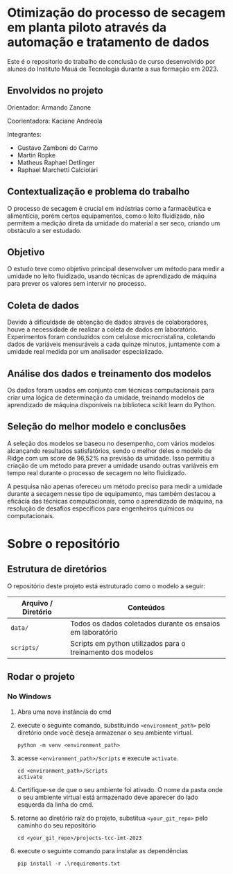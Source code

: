 # Otimização do processo de secagem em planta piloto através da automação e tratamento de dados
Este é o repositorio do trabalho de conclusão de curso desenvolvido por alunos do Instituto Mauá de Tecnologia durante a sua formação em 2023.

## Envolvidos no projeto
Orientador: Armando Zanone

Coorientadora: Kaciane Andreola

Integrantes:
- Gustavo Zamboni do Carmo
- Martin Ropke
- Matheus Raphael Detlinger
- Raphael Marchetti Calciolari

## Contextualização e problema do trabalho
O processo de secagem é crucial em indústrias como a farmacêutica e alimentícia, porém certos equipamentos, como o leito fluidizado, não permitem a medição direta da umidade do material a ser seco, criando um obstáculo a ser estudado.

## Objetivo
O estudo teve como objetivo principal desenvolver um método para medir a umidade no leito fluidizado, usando técnicas de aprendizado de máquina para prever os valores sem intervir no processo.

## Coleta de dados
Devido à dificuldade de obtenção de dados através de colaboradores, houve a necessidade de realizar a coleta de dados em laboratório. Experimentos foram conduzidos com celulose microcristalina, coletando dados de variáveis mensuráveis a cada quinze minutos, juntamente com a umidade real medida por um analisador especializado.

## Análise dos dados e treinamento dos modelos
Os dados foram usados em conjunto com técnicas computacionais para criar uma lógica de determinação da umidade, treinando modelos de aprendizado de máquina disponíveis na biblioteca scikit learn do Python.

## Seleção do melhor modelo e conclusões
A seleção dos modelos se baseou no desempenho, com vários modelos alcançando resultados satisfatórios, sendo o melhor deles o modelo de Ridge com um score de 96,52% na previsão da umidade. Isso permitiu a criação de um método para prever a umidade usando outras variáveis em tempo real durante o processo de secagem no leito fluidizado.

A pesquisa não apenas ofereceu um método preciso para medir a umidade durante a secagem nesse tipo de equipamento, mas também destacou a eficácia das técnicas computacionais, como o aprendizado de máquina, na resolução de desafios específicos para engenheiros químicos ou computacionais.

# Sobre o repositório

## Estrutura de diretórios

O repositório deste projeto está estruturado como o modelo a seguir:

| Arquivo / Diretório                    | Conteúdos                                              |
| -------------------------------------- | ------------------------------------------------------- |
| `data/`                              | Todos os dados coletados durante os ensaios em laboratório |
| `scripts/`                                | Scripts em python utilizados para o treinamento dos modelos |

## Rodar o projeto
### No Windows
1. Abra uma nova instância do cmd
2. execute o seguinte comando, substituindo `<environment_path>` pelo diretório onde você deseja armazenar o seu ambiente virtual.
    ```
    python -m venv <environment_path>
    ```
3. acesse `<environment_path>/Scripts` e execute `activate`. 
    ```
    cd <environment_path>/Scripts
    activate
    ```
4. Certifique-se de que o seu ambiente foi ativado. O nome da pasta onde o seu ambiente virtual está armazenado deve aparecer do lado esquerda da linha do cmd.

5. retorne ao diretório raiz do projeto, substitua `<your_git_repo>` pelo caminho do seu repositório
    ```
    cd <your_git_repo>/projects-tcc-imt-2023
    ```
5. execute o seguinte comando para instalar as dependências 
    ```
    pip install -r .\requirements.txt
    ```
